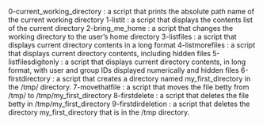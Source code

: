 0-current_working_directory : a script that prints the absolute path name of the current working directory
1-listit                    : a script that displays the contents list of the current directory 
2-bring_me_home             : a script that changes the working directory to the user’s home directory
3-listfiles                 : a script that displays current directory contents in a long format
4-listmorefiles             : a script that displays current directory contents, including hidden files
5-listfilesdigitonly        : a script that displays current directory contents, in long format, with user and group IDs displayed numerically and hidden files
6-firstdirectory            : a script that creates a directory named my_first_directory in the /tmp/ directory.
7-movethatfile              : a script that moves the file betty from /tmp/ to /tmp/my_first_directory
8-firstdelete               : a script that deletes the file betty in /tmp/my_first_directory
9-firstdirdeletion          : a script that deletes the directory my_first_directory that is in the /tmp directory.
